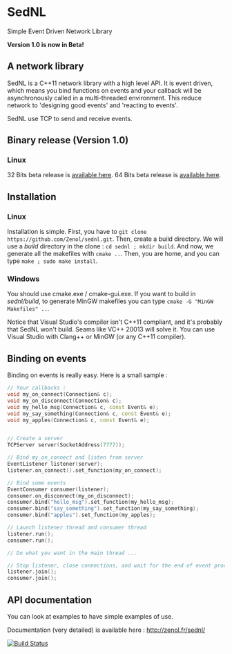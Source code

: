 SedNL
=====

Simple Event Driven Network Library

__Version 1.0 is now in Beta!__

A network library
-----------------

SedNL is a C++11 network library with a high level API. It is event driven,
which means you bind functions on events and your callback will be asynchronously
called in a multi-threaded environment.
This reduce network to 'designing good events' and 'reacting to events'.

SedNL use TCP to send and receive events.

Binary release (Version 1.0)
--------------

### Linux ###
32 Bits beta release is [available here](http://zenol.fr/sednl/sednl_clang_m32.tar.gz).
64 Bits beta release is [available here](http://zenol.fr/sednl/sednl_clang_m64.tar.gz).

Installation
------------

### Linux ###

Installation is simple. First, you have to `git clone https://github.com/Zenol/sednl.git`.
Then, create a build directory. We will use a _build_ directory in the clone : `cd sednl ; mkdir build`.
And now, we generate all the makefiles with `cmake ..`.
Then, you are home, and you can type `make ; sudo make install`.

### Windows ###

You should use cmake.exe / cmake-gui.exe.
If you want to build in _sednl/build_, to generate MinGW makefiles you
can type `cmake -G "MinGW Makefiles" ..`.

Notice that Visual Studio's compiler isn't C++11 compliant, and it's probably that SedNL won't build.
Seams like VC++ 20013 will solve it. You can use Visual Studio with Clang++ or MinGW (or any C++11 compiler).


Binding on events
-----------------

Binding on events is really easy. Here is a small sample :
```c++
// Your callbacks :
void my_on_connect(Connection& c);
void my_on_disconnect(Connection& c);
void my_hello_msg(Connection& c, const Event& e);
void my_say_something(Connection& c, const Event& e);
void my_apples(Connection& c, const Event& e);


// Create a server
TCPServer server(SocketAddress(7777));

// Bind my_on_connect and listen from server
EventListener listener(server);
listener.on_connect().set_function(my_on_connect);

// Bind some events
EventConsumer consumer(listener);
consumer.on_disconnect(my_on_disconnect);
consumer.bind("hello_msg").set_function(my_hello_msg);
consumer.bind("say_something").set_function(my_say_something);
consumer.bind("apples").set_function(my_apples);

// Launch listener thread and consumer thread
listener.run();
consumer.run();

// Do what you want in the main thread ...

// Stop listener, close connections, and wait for the end of event processing.
listener.join();
consumer.join();

```

API documentation
-----------------

You can look at examples to have simple examples of use.

Documentation (very detailed) is available here : http://zenol.fr/sednl/


[![Build Status](https://drone.io/github.com/Zenol/sednl/status.png)](https://drone.io/github.com/Zenol/sednl/latest)
